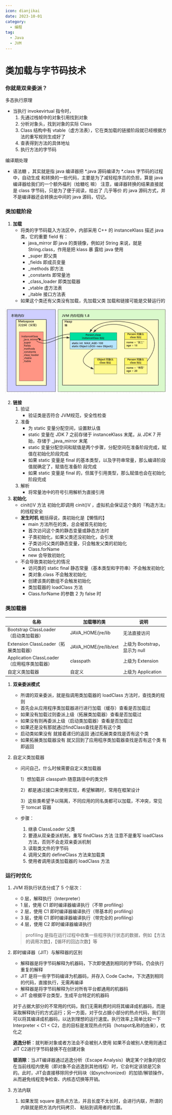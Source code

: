 ```yaml
---
icon: dianjikai
date: 2023-10-01
category:
  - 编程
tag:
  - Java
  - JVM
---
```

# 类加载与字节码技术
### 你就是双亲委派？
<!-- more -->

多态执行原理

- 当执行 invokevirtual 指令时， 
  1. 先通过栈帧中的对象引用找到对象 
  2. 分析对象头，找到对象的实际 Class 
  3. Class 结构中有 vtable（虚方法表），它在类加载的链接阶段就已经根据方法的重写规则生成好了 
  4. 查表得到方法的具体地址 
  5. 执行方法的字节码

编译期处理

- 语法糖 ，其实就是指 java 编译器把 *.java 源码编译为 *.class 字节码的过程中，自动生成 和转换的一些代码，主要是为了减轻程序员的负担，算是 java 编译器给我们的一个额外福利（给糖吃 嘛） 注意，编译器转换的结果直接就是 class 字节码，只是为了便于阅读，给出了 几乎等价 的 java 源码方式，并 不是编译器还会转换出中间的 java 源码，切记。

### 类加载阶段

1. **加载**
   - 将类的字节码载入方法区中，内部采用 C++ 的 instanceKlass 描述 java 类，它的重要 field 有： 
     - java_mirror 即 java 的类镜像，例如对 String 来说，就是 String.class，作用是把 klass 暴 露给 java 使用 
     - _super 即父类 
     - _fields 即成员变量 
     - _methods 即方法 
     - _constants 即常量池 
     - _class_loader 即类加载器 
     - _vtable 虚方法表 
     - _itable 接口方法表 
   - 如果这个类还有父类没有加载，先加载父类   加载和链接可能是交替运行的

![](../img/jvm2.png)



2. **链接**
   1. 验证
      - 验证类是否符合 JVM规范，安全性检查 
   2. 准备
      - 为 static 变量分配空间，设置默认值 
      - static 变量在 JDK 7 之前存储于 instanceKlass 末尾，从 JDK 7 开始，存储于 _java_mirror 末尾 
      - static 变量分配空间和赋值是两个步骤，分配空间在准备阶段完成，赋值在初始化阶段完成 
      - 如果 static 变量是 final 的基本类型，以及字符串常量，那么编译阶段值就确定了，赋值在准备阶 段完成 
      - 如果 static 变量是 final 的，但属于引用类型，那么赋值也会在初始化阶段完成
   3. 解析
      - 将常量池中的符号引用解析为直接引用
3. **初始化**
   - cinit()V 方法   初始化即调用 cinit()V ，虚拟机会保证这个类的『构造方法』的线程安全
   - **发生时机** 概括得说，类初始化是【懒惰的】 
     - main 方法所在的类，总会被首先初始化 
     - 首次访问这个类的静态变量或静态方法时 
     - 子类初始化，如果父类还没初始化，会引发 
     - 子类访问父类的静态变量，只会触发父类的初始化 
     - Class.forName 
     - new 会导致初始化 
   - 不会导致类初始化的情况 
     - 访问类的 static final 静态常量（基本类型和字符串）不会触发初始化 
     - 类对象.class 不会触发初始化 
     - 创建该类的数组不会触发初始化 
     - 类加载器的 loadClass 方法 
     - Class.forName 的参数 2 为 false 时

### 类加载器

| **名称**                                     | **加载哪的类**        | **说明**                      |
| -------------------------------------------- | --------------------- | ----------------------------- |
| Bootstrap ClassLoader （启动类加载器）       | JAVA_HOME/jre/lib     | 无法直接访问                  |
| Extension ClassLoader（拓展类加载器）        | JAVA_HOME/jre/lib/ext | 上级为 Bootstrap，显示为 null |
| Application ClassLoader （应用程序类加载器） | classpath             | 上级为 Extension              |
| 自定义类加载器                               | 自定义                | 上级为 Application            |

1. **双亲委派模式** 

   - 所谓的双亲委派，就是指调用类加载器的 loadClass 方法时，查找类的规则
   - 首先会从应用程序类加载器进行进行加载（缓存）查看是否加载过
   - 如果没有加载过则委派上级（拓展类加载器）查看是否加载过
   - 如果没有则再委派上级（启动类加载器）查看是否加载过
   - 如果还是没有那就通过findClass查找是否有这个类
   - 启动类如果没有  就接着递归的返回 通过拓展类查找是否有这个类
   - 如果拓展类加载器没有  就又回到了应用程序类加载器查找是否有这个类  有即返回

2. 自定义类加载器

   - 问问自己，什么时候需要自定义类加载器 

     1）想加载非 classpath 随意路径中的类文件 

     2）都是通过接口来使用实现，希望解耦时，常用在框架设计 

     3）这些类希望予以隔离，不同应用的同名类都可以加载，不冲突，常见于 tomcat 容器

   - 步骤： 

     1. 继承 ClassLoader 父类 
     2. 要遵从双亲委派机制，重写 findClass 方法 注意不是重写 loadClass 方法，否则不会走双亲委派机制
     3. 读取类文件的字节码 
     4. 调用父类的 defineClass 方法来加载类 
     5. 使用者调用该类加载器的 loadClass 方法



### 运行时优化

1. JVM 将执行状态分成了 5 个层次： 

   - 0 层，解释执行（Interpreter） 
   - 1 层，使用 C1 即时编译器编译执行（不带 profiling） 
   - 2 层，使用 C1 即时编译器编译执行（带基本的 profiling） 
   - 3 层，使用 C1 即时编译器编译执行（带完全的 profiling） 
   - 4 层，使用 C2 即时编译器编译执行 

   > profiling 是指在运行过程中收集一些程序执行状态的数据，例如【方法的调用次数】，【循环的回边次数】等 

2. 即时编译器（JIT）与解释器的区别

   - 解释器是将字节码解释为机器码，下次即使遇到相同的字节码，仍会执行重复的解释 
   - JIT 是将一些字节码编译为机器码，并存入 Code Cache，下次遇到相同的代码，直接执行，无需再编译 
   - 解释器是将字节码解释为针对所有平台都通用的机器码 
   - JIT 会根据平台类型，生成平台特定的机器码

   对于占据大部分的不常用的代码，我们无需耗费时间将其编译成机器码，而是采取解释执行的方式运行；另一方面，对于仅占据小部分的热点代码，我们则可以将其编译成机器码，以达到理想的运行速度。执行效率上简单比较一下 Interpreter < C1 < C2，总的目标是发现热点代码（hotspot名称的由来），优化之

   **逃逸分析**：就判断对象或者方法会不会被别人使用  如果不会被别人使用则通过JIT   C2进行字节码替换不在创建对象 

   **锁消除**：当JIT编译器通过逃逸分析（Escape Analysis）确定某个对象的锁仅在当前线程内使用（即对象不会逃逸到其他线程）时，它会判定该锁是冗余的。此时，JIT会直接移除同步代码块（如synchronized）的加锁/解锁操作，从而避免线程竞争检查、内核态切换等开销。

3. 方法内联

   1. 如果发现 square 是热点方法，并且长度不太长时，会进行内联，所谓的内联就是把方法内代码拷贝、 粘贴到调用者的位置。